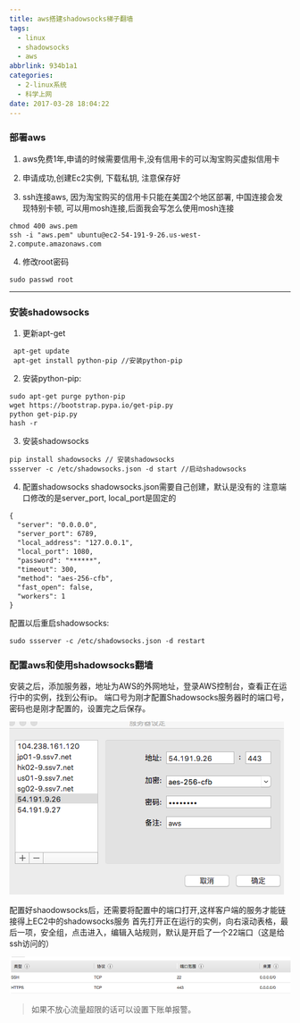 ```yaml
---
title: aws搭建shadowsocks梯子翻墙
tags:
  - linux
  - shadowsocks
  - aws
abbrlink: 934b1a1
categories:
  - 2-linux系统
  - 科学上网
date: 2017-03-28 18:04:22
---
```


### 部署aws
1. aws免费1年,申请的时候需要信用卡,没有信用卡的可以淘宝购买虚拟信用卡

2. 申请成功,创建Ec2实例, 下载私钥, 注意保存好
3. ssh连接aws, 因为淘宝购买的信用卡只能在美国2个地区部署, 中国连接会发现特别卡顿, 可以用mosh连接,后面我会写怎么使用mosh连接
```
chmod 400 aws.pem
ssh -i "aws.pem" ubuntu@ec2-54-191-9-26.us-west-2.compute.amazonaws.com
```
4. 修改root密码
```
sudo passwd root
```
<!-- more -->
-------

### 安装shadowsocks

1. 更新apt-get
```
 apt-get update
 apt-get install python-pip //安装python-pip
```

2. 安装python-pip:
```
sudo apt-get purge python-pip
wget https://bootstrap.pypa.io/get-pip.py
python get-pip.py
hash -r
```
3. 安装shadowsocks
```
pip install shadowsocks // 安装shadowsocks
ssserver -c /etc/shadowsocks.json -d start //启动shadowsocks
```
4. 配置shadowsocks
shadowsocks.json需要自己创建，默认是没有的 注意端口修改的是server_port, local_port是固定的
```
{
  "server": "0.0.0.0",
  "server_port": 6789,
  "local_address": "127.0.0.1",
  "local_port": 1080,
  "password": "******",
  "timeout": 300,
  "method": "aes-256-cfb",
  "fast_open": false,
  "workers": 1
}
```
配置以后重启shadowsocks:
```
sudo ssserver -c /etc/shadowsocks.json -d restart
```


### 配置aws和使用shadowsocks翻墙

安装之后，添加服务器，地址为AWS的外网地址，登录AWS控制台，查看正在运行中的实例，找到公有ip。 端口号为刚才配置Shadowsocks服务器时的端口号，密码也是刚才配置的，设置完之后保存。

![id1](aws搭建shadowsocks梯子翻墙/1.png)


配置好shaodowsocks后，还需要将配置中的端口打开,这样客户端的服务才能链接得上EC2中的shadowsocks服务
首先打开正在运行的实例，向右滚动表格，最后一项，安全组，点击进入，编辑入站规则，默认是开启了一个22端口（这是给ssh访问的）

![id2](aws搭建shadowsocks梯子翻墙/2.png)


>如果不放心流量超限的话可以设置下账单报警。

